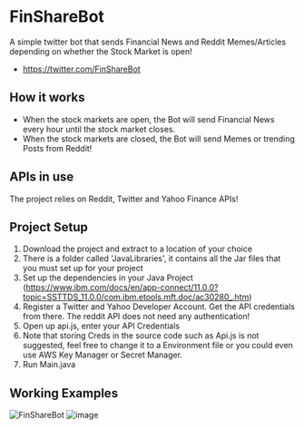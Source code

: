 # FinShareBot
A simple twitter bot that sends Financial News and Reddit Memes/Articles depending on whether the Stock Market is open!

* https://twitter.com/FinShareBot


## How it works
* When the stock markets are open, the Bot will send Financial News every hour until the stock market closes.
* When the stock markets are closed, the Bot will send Memes or trending Posts from Reddit!


## APIs in use
The project relies on Reddit, Twitter and Yahoo Finance APIs!


## Project Setup
1. Download the project and extract to a location of your choice
2. There is a folder called 'JavaLibraries', it contains all the Jar files that you must set up for your project
3. Set up the dependencies in your Java Project (https://www.ibm.com/docs/en/app-connect/11.0.0?topic=SSTTDS_11.0.0/com.ibm.etools.mft.doc/ac30280_.htm)
4. Register a Twitter and Yahoo Developer Account. Get the API credentials from there. The reddit API does not need any authentication!
5. Open up api.js, enter your API Credentials
6. Note that storing Creds in the source code such as Api.js is not suggested, feel free to change it to a Environment file or you could even use AWS Key Manager or Secret Manager.
7. Run Main.java


## Working Examples
![FinShareBot](https://user-images.githubusercontent.com/62194353/197994287-e166b4f9-65c0-48aa-8d6b-c2be91374834.PNG)
![image](https://user-images.githubusercontent.com/62194353/197994791-a425d68c-a289-482a-b027-291c6acdeace.png)
